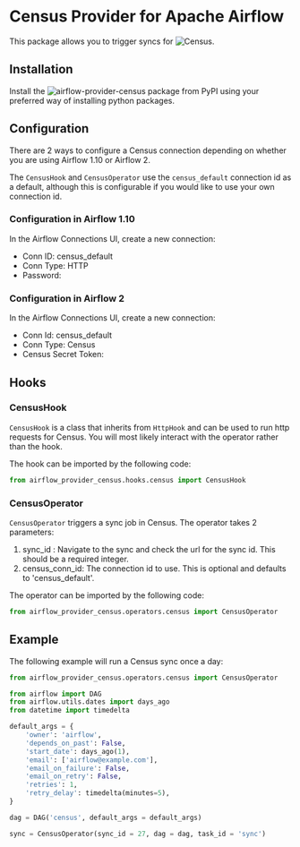 # Census Provider for Apache Airflow

This package allows you to trigger syncs for ![Census](https://www.getcensus.com/).

## Installation

Install the ![airflow-provider-census](https://pypi.org/project/airflow-provider-census/) package from PyPI using your preferred way of installing python packages.

## Configuration

There are 2 ways to configure a Census connection depending on whether you are using Airflow 1.10 or Airflow 2.

The `CensusHook` and `CensusOperator` use the `census_default` connection id as a default, although this is configurable if you would like to use your own connection id.

### Configuration in Airflow 1.10

In the Airflow Connections UI, create a new connection:

* Conn ID: census_default
* Conn Type: HTTP
* Password: <secret-token>

### Configuration in Airflow 2

In the Airflow Connections UI, create a new connection:

* Conn Id: census_default
* Conn Type: Census
* Census Secret Token: <secret-token>

## Hooks

### CensusHook

`CensusHook` is a class that inherits from `HttpHook` and can be used to run http requests for Census.
You will most likely interact with the operator rather than the hook.

The hook can be imported by the following code:

```python
from airflow_provider_census.hooks.census import CensusHook
```

### CensusOperator

`CensusOperator` triggers a sync job in Census. The operator takes 2 parameters:

1. sync_id : Navigate to the sync and check the url for the sync id. This should be a required integer.
2. census_conn_id: The connection id to use. This is optional and defaults to 'census_default'.

The operator can be imported by the following code:

```python
from airflow_provider_census.operators.census import CensusOperator
```

## Example

The following example will run a Census sync once a day:

```python
from airflow_provider_census.operators.census import CensusOperator

from airflow import DAG
from airflow.utils.dates import days_ago
from datetime import timedelta

default_args = {
    'owner': 'airflow',
    'depends_on_past': False,
    'start_date': days_ago(1),
    'email': ['airflow@example.com'],
    'email_on_failure': False,
    'email_on_retry': False,
    'retries': 1,
    'retry_delay': timedelta(minutes=5),
}

dag = DAG('census', default_args = default_args)

sync = CensusOperator(sync_id = 27, dag = dag, task_id = 'sync')
```
